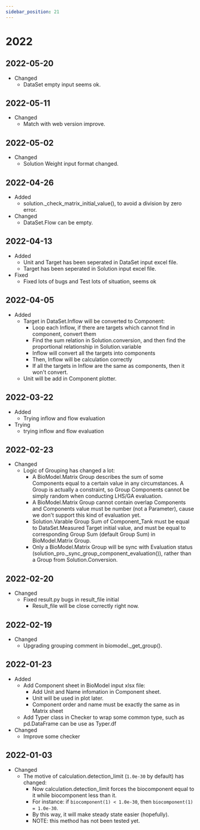 ```yaml
---
sidebar_position: 21
---
```


# 2022

## 2022-05-20

- Changed
  - DataSet empty input seems ok.

## 2022-05-11

- Changed
  - Match with web version improve.

## 2022-05-02

- Changed
  - Solution Weight input format changed.

## 2022-04-26

- Added
  - solution.\_check_matrix_initial_value(), to avoid a division by zero error.
- Changed
  - DataSet.Flow can be empty.

## 2022-04-13

- Added
  - Unit and Target has been seperated in DataSet input excel file.
  - Target has been seperated in Solution input excel file.
- Fixed
  - Fixed lots of bugs and Test lots of situation, seems ok

## 2022-04-05

- Added
  - Target in DataSet.Inflow will be converted to Component:
    - Loop each Inflow, if there are targets which cannot find in component, convert them
    - Find the sum relation in Solution.conversion, and then find the proportional relationship in Solution.variable
    - Inflow will convert all the targets into components
    - Then, Inflow will be calculation correctly
    - If all the targets in Inflow are the same as components, then it won't convert.
  - Unit will be add in Component plotter.

## 2022-03-22

- Added
  - Trying inflow and flow evaluation
- Trying
  - trying inflow and flow evaluation

## 2022-02-23

- Changed
  - Logic of Grouping has changed a lot:
    - A BioModel.Matrix Group describes the sum of some Components equal to a certain value in any circumstances. A Group is actually a constraint, so Group Components cannot be simply random when conducting LHS/GA evaluation.
    - A BioModel.Matrix Group cannot contain overlap Components and Components value must be number (not a Parameter), cause we don't support this kind of evaluation yet.
    - Solution.Varable Group Sum of Component_Tank must be equal to DataSet.Measured Target initial value, and must be equal to corresponding Group Sum (default Group Sum) in BioModel.Matrix Group.
    - Only a BioModel.Matrix Group will be sync with Evaluation status (solution_pro.\_sync_group_component_evaluation()), rather than a Group from Solution.Conversion.

## 2022-02-20

- Changed
  - Fixed result.py bugs in result_file initial
    - Result_file will be close correctly right now.

## 2022-02-19

- Changed
  - Upgrading grouping comment in biomodel.\_get_group().

## 2022-01-23

- Added
  - Add Component sheet in BioModel input xlsx file:
    - Add Unit and Name infomation in Component sheet.
    - Unit will be used in plot later.
    - Component order and name must be exactly the same as in Matrix sheet
  - Add Typer class in Checker to wrap some common type, such as pd.DataFrame can be use as Typer.df
- Changed
  - Improve some checker

## 2022-01-03

- Changed
  - The motive of calculation.detection_limit (`1.0e-30` by default) has changed:
    - Now calculation.detection_limit forces the biocomponent equal to it while biocomponent less than it.
    - For instance: if `biocomponent(1) < 1.0e-30`, then `biocomponent(1) = 1.0e-30`.
    - By this way, it will make steady state easier (hopefully).
    - NOTE: this method has not been tested yet.
